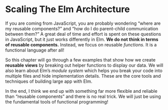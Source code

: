 # Scaling The Elm Architecture

If you are coming from JavaScript, you are probably wondering &ldquo;where are my reusable components?&rdquo; and &ldquo;how do I do parent-child communication between them?&rdquo; A great deal of time and effort is spent on these questions in JavaScript, but it just works differently in Elm. **We do not think in terms of reusable components.** Instead, we focus on reusable *functions*. It is a functional language after all!

So this chapter will go through a few examples that show how we create **reusable views** by breaking out helper functions to display our data. We will also learn about Elm&rsquo;s *module system* which helps you break your code into multiple files and hide implementation details. These are the core tools and techniques of building large app with Elm.

In the end, I think we end up with something far more flexible and reliable than &ldquo;reusable components&rdquo; and there is no real trick. We will just be using the fundamental tools of functional programming!
